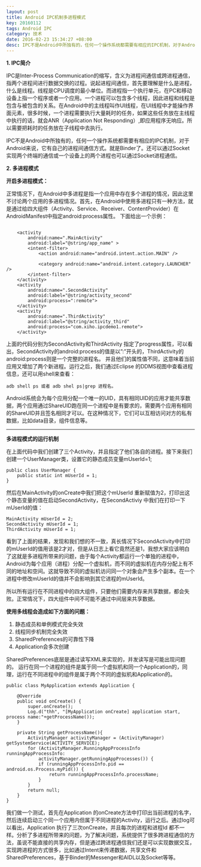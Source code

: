 ```yaml
---
layout: post
title: Android IPC机制多进程模式
key: 20160112
tags: Android IPC
category: 技术
date: 2016-02-23 15:34:27 +08:00
desc: IPC不是Android中所独有的，任何一个操作系统都需要有相应的IPC机制，对于Android来说，它有自己的进程间通信方式。就是Binder了。还可以通过Socket实现两个终端的通信或一个设备上的两个进程也可以通过Socket进程通信。
---
```




 **1. IPC简介**
		 
IPC是Inter-Process Communication的缩写，含义为进程间通信或跨进程通信，指两个进程间进行数据交换的过程。说起进程间通信，首先要理解是什么是进程，什么是线程。线程是CPU调度的最小单位。而进程指一个执行单元，在PC和移动设备上指一个程序或者一个应用。一个进程可以包含多个线程，因此进程和线程是包含与被包含的关系。在Android中的主线程叫作UI线程，在UI线程中才能操作界面元素，很多时候，一个进程需要执行大量耗时的任务，如果这些任务放在主线程中执行的话，就会ANR（Application Not Responding）,即应用程序无响应。所以需要把耗时的任务放在子线程中去执行。

IPC不是Android中所独有的，任何一个操作系统都需要有相应的IPC机制，对于Android来说，它有自己的进程间通信方式。就是Binder了。还可以通过Socket实现两个终端的通信或一个设备上的两个进程也可以通过Socket进程通信。

 **2. 多进程模式** 

 **开启多进程模式：**

正常情况下，在Android中多进程是指一个应用中存在多个进程的情况，因此这里不讨论两个应用的多进程情况。首先，在Android中使用多进程只有一种方法，就是通过给四大组件（Activity、Service、Receiver、ContentProvider）在AndroidManifest中指定android:process属性。
下面给出一个示例：

```

    <activity
        android:name=".MainActivity"
        android:label="@string/app_name" >
        <intent-filter>
            <action android:name="android.intent.action.MAIN" />

            <category android:name="android.intent.category.LAUNCHER" />
        </intent-filter>
    </activity>
    <activity
        android:name=".SecondActivity"
        android:label="@string/activity_second"
        android:process=":remote">
    </activity>
    <activity
        android:name=".ThirdActivity"
        android:label="@string/activity_third"
        android:process="com.xiho.ipcdemo1.remote">
    </activity>
```

上面的代码分别为SecondActivity和ThirdActivity 指定了progress属性，可以看出，SecondActivity的android:process的值是以”:”开头的，ThirdActivity的android:process则是一个完整的进程名。 并且他们的属性值不同，这意味着当前应用又增加了两个新进程。运行之后，我们通过Eclipse 的DDMS视图中查看进程信息，还可以用shell来查看：

```
adb shell ps 或者 adb shel ps|grep 进程名。
```

Android系统会为每个应用分配一个唯一的UID，具有相同UID的应用才能共享数据，两个应用通过ShareUID跑在同一个进程中是有要求的，需要两个应用有相同的ShareUID并且签名相同才可以。在这种情况下，它们可以互相访问对方的私有数据，比如data目录，组件信息等。

----------

**多进程模式的运行机制**

在上面代码中我们创建了三个Activity，并且指定了他们各自的进程。接下来我们创建一个UserManager类，设置它的静态成员变量mUserId=1;

```
public class UserManager {
    public static int mUserId = 1;
}
```
然后在MainActivity的onCreate中我们把这个mUserId 重新赋值为2，打印出这个静态变量的值在启动SecondActivity，在SecondActiviy 中我们在打印一下mUserId的值：

```
MainActivity mUserId = 2; 
SecondActivity mUserId = 1; 
ThirdActivity mUserId = 1;
```

看到了上面的结果，发现和我们想的不一致，真长情况下SecondActivity中打印的mUserId的值用该是2才对，但是从日志上看它竟然还是1，我想大家应该明白了这就是多进程所带来的问题，由于每个Activity都运行一个单独的进程中，Android为每个应用（进程）分配一个虚拟机，而不同的虚拟机在内存分配上有不同的地址和空间。这就导致不同的虚拟机访问同一个对象会产生多个副本。在一个进程中修改mUserId的值并不会影响到其它进程的mUserId。

所以所有运行在不同进程中的四大组件，只要他们需要内存来共享数据，都会失败。正常情况下，四大组件中间不可能不通过中间层来共享数据。 

**使用多线程会造成如下方面的问题：** 
1. 静态成员和单例模式完全失效 
2. 线程同步机制完全失效 
3. SharedPreferences的可靠性下降 
4. Application会多次创建

SharedPreferences底层是通过读写XML来实现的，并发读写是可能出现问题的。 
运行在同一个进程的组件是属于同一个虚拟机和同一个Application的，同理，运行在不同进程中的组件是属于两个不同的虚拟机和Application的。

```
public class MyApplication extends Application {

    @Override
    public void onCreate() {
        super.onCreate();
        Log.d("thh", "[MyApplication onCreate] application start, process name:"+getProcessName());
    }

    private String getProcessName(){
        ActivityManager activityManager = (ActivityManager) getSystemService(ACTIVITY_SERVICE);
        for (ActivityManager.RunningAppProcessInfo runningAppProcessInfo:
            activityManager.getRunningAppProcesses()) {
            if (runningAppProcessInfo.pid == android.os.Process.myPid()) {
                return runningAppProcessInfo.processName;
            }
        }
        return null;
    }
}
```
我们做一个测试，首先在Application 的onCreate方法中打印出当前进程的名字，然后连续启动三个同一个应用内但属于不同进程的Activity，运行之后。通过log可以看出，Application 执行了三次onCreate，并且每次的进程和进程Id 都不一样。分析了多进程所带来的问题，为了解决问题，系统提供了很多跨进程通信的方法，虽说不能直接的共享内存，但是通过跨进程通信我们还是可以实现数据交互，实现跨进程的方式很多，比如通过Intent来传递数据，共享文件和SharedPreferences，基于Binder的Messenger和AIDL以及Socket等等。